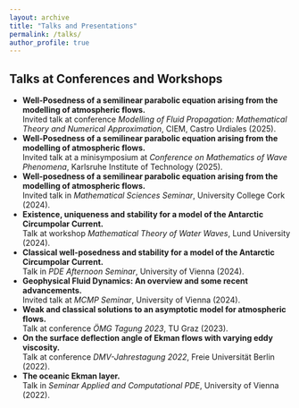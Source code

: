 ```yaml
---
layout: archive
title: "Talks and Presentations"
permalink: /talks/
author_profile: true
---
```


Talks at Conferences and Workshops
------
* <b>Well-Posedness of a semilinear parabolic equation arising from the modelling of atmospheric flows.</b><br />
Invited talk at conference <i>Modelling of Fluid Propagation: Mathematical Theory and Numerical Approximation</i>, CIEM, Castro Urdiales (2025).
* <b>Well-Posedness of a semilinear parabolic equation arising from the modelling of atmospheric flows.</b><br />
Invited talk at a minisymposium at <i>Conference on Mathematics of Wave Phenomena</i>, Karlsruhe Institute of Technology (2025).
* <b>Well-posedness of a semilinear parabolic equation arising from the modelling of atmospheric flows.</b><br />
Invited talk in <i>Mathematical Sciences Seminar</i>, University College Cork (2024).
* <b>Existence, uniqueness and stability for a model of the Antarctic Circumpolar Current.</b><br />
Talk at workshop <i>Mathematical Theory of Water Waves</i>, Lund University (2024).
* <b>Classical well-posedness and stability for a model of the Antarctic Circumpolar Current.</b><br />
Talk in <i>PDE Afternoon Seminar</i>, University of Vienna (2024).
* <b>Geophysical Fluid Dynamics: An overview and some recent advancements.</b><br />
Invited talk at <i>MCMP Seminar</i>, University of Vienna (2024).
* <b>Weak and classical solutions to an asymptotic model for atmospheric flows.</b><br />
Talk at conference <i>ÖMG Tagung 2023</i>, TU Graz (2023).
* <b>On the surface deflection angle of Ekman flows with varying eddy viscosity.</b><br />
Talk at conference <i>DMV-Jahrestagung 2022</i>, Freie Universität Berlin (2022).
* <b>The oceanic Ekman layer.</b><br />
Talk in <i>Seminar Applied and Computational PDE</i>, University of Vienna (2022).
